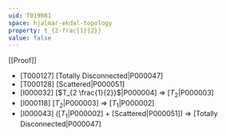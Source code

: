 ```yaml
---
uid: T019081
space: hjalmar-ekdal-topology
property: t_{2-frac{1}{2}}
value: false
---
```

[[Proof]]

* [T000127] [Totally Disconnected|P000047]
* [T000128] [Scattered|P000051]
* [I000032] [$T_{2 \frac{1}{2}}$|P000004] => [$T_2$|P000003]
* [I000118] [$T_2$|P000003] => [$T_1$|P000002]
* [I000043] ([$T_1$|P000002] + [Scattered|P000051]) => [Totally Disconnected|P000047]

